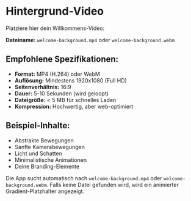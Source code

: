 # Hintergrund-Video

Platziere hier dein Willkommens-Video:

**Dateiname:** `welcome-background.mp4` oder `welcome-background.webm`

## Empfohlene Spezifikationen:
- **Format:** MP4 (H.264) oder WebM
- **Auflösung:** Mindestens 1920x1080 (Full HD)
- **Seitenverhältnis:** 16:9
- **Dauer:** 5-10 Sekunden (wird geloopt)
- **Dateigröße:** < 5 MB für schnelles Laden
- **Kompression:** Hochwertig, aber web-optimiert

## Beispiel-Inhalte:
- Abstrakte Bewegungen
- Sanfte Kamerabewegungen
- Licht und Schatten
- Minimalistische Animationen
- Deine Branding-Elemente

Die App sucht automatisch nach `welcome-background.mp4` oder `welcome-background.webm`.
Falls keine Datei gefunden wird, wird ein animierter Gradient-Platzhalter angezeigt.

